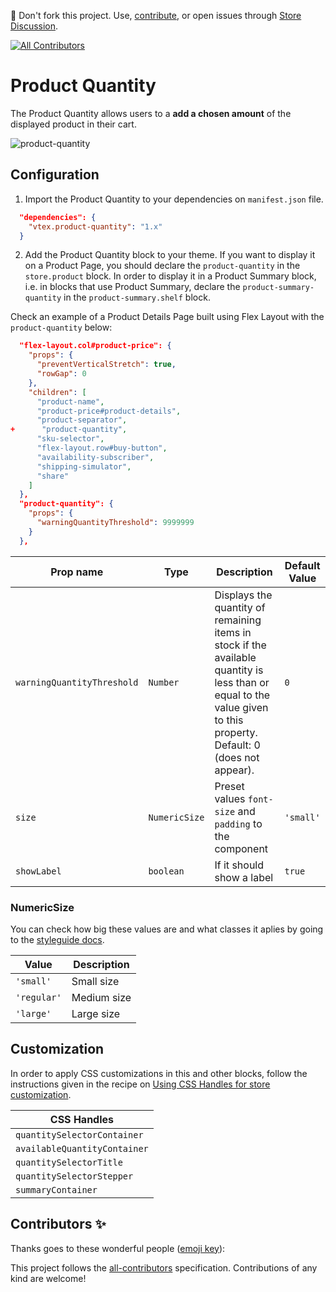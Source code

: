 📢 Don't fork this project. Use, [contribute](https://github.com/vtex-apps/awesome-io#contributing), or open issues through [Store Discussion](https://github.com/vtex-apps/store-discussion).
<!-- ALL-CONTRIBUTORS-BADGE:START - Do not remove or modify this section -->
[![All Contributors](https://img.shields.io/badge/all_contributors-0-orange.svg?style=flat-square)](#contributors-)
<!-- ALL-CONTRIBUTORS-BADGE:END -->

# Product Quantity

The Product Quantity allows users to a **add a chosen amount** of the displayed product in their cart.

![product-quantity](https://user-images.githubusercontent.com/52087100/70237475-0f4bd900-1746-11ea-9af2-38f794f4a3dd.png)

## Configuration 

1. Import the Product Quantity to your dependencies on `manifest.json` file.

```json
  "dependencies": {
    "vtex.product-quantity": "1.x"
  }
```

2. Add the Product Quantity block to your theme. If you want to display it on a Product Page, you should declare the `product-quantity` in the `store.product` block. In order to display it in a Product Summary block, i.e. in blocks that use Product Summary, declare the `product-summary-quantity` in the `product-summary.shelf` block.

Check an example of a Product Details Page built using Flex Layout with the `product-quantity` below:

```json
  "flex-layout.col#product-price": {
    "props": {
      "preventVerticalStretch": true,
      "rowGap": 0
    },
    "children": [
      "product-name",
      "product-price#product-details",
      "product-separator",
+      "product-quantity",
      "sku-selector",
      "flex-layout.row#buy-button",
      "availability-subscriber",
      "shipping-simulator",
      "share"
    ]
  },
  "product-quantity": {
    "props": {
      "warningQuantityThreshold": 9999999
    }
  },
```

| Prop name | Type | Description | Default Value |
| --- | --- | --- | --- |
| `warningQuantityThreshold` | `Number` | Displays the quantity of remaining items in stock if the available quantity is less than or equal to the value given to this property. Default: 0 (does not appear). | `0` |
| `size` | `NumericSize`| Preset values `font-size` and `padding` to the component | `'small'` |
| `showLabel` | `boolean` | If it should show a label | `true` |

### NumericSize

You can check how big these values are and what classes it aplies by going to the [styleguide docs](https://styleguide.vtex.com/#/Components/Forms/NumericStepper).

| Value | Description |
| --- | --- |
| `'small'` | Small size |
| `'regular'` | Medium size |
| `'large'` | Large size |


## Customization

In order to apply CSS customizations in this and other blocks, follow the instructions given in the recipe on [Using CSS Handles for store customization](https://vtex.io/docs/recipes/style/using-css-handles-for-store-customization). 

| CSS Handles                  |
| ---------------------------- | 
| `quantitySelectorContainer`  |
| `availableQuantityContainer` | 
| `quantitySelectorTitle`      |
| `quantitySelectorStepper`    |
| `summaryContainer`           | 

## Contributors ✨

Thanks goes to these wonderful people ([emoji key](https://allcontributors.org/docs/en/emoji-key)):

<!-- ALL-CONTRIBUTORS-LIST:START - Do not remove or modify this section -->
<!-- prettier-ignore-start -->
<!-- markdownlint-disable -->
<!-- markdownlint-enable -->
<!-- prettier-ignore-end -->
<!-- ALL-CONTRIBUTORS-LIST:END -->

This project follows the [all-contributors](https://github.com/all-contributors/all-contributors) specification. Contributions of any kind are welcome!
